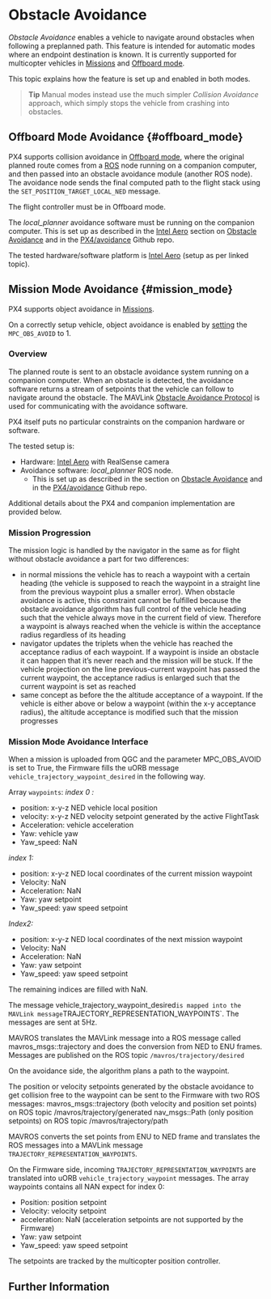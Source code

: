 # Obstacle Avoidance

*Obstacle Avoidance* enables a vehicle to navigate around obstacles when following a preplanned path.
This feature is intended for automatic modes where an endpoint destination is known. 
It is currently supported for multicopter vehicles in [Missions](#mission_mode) and [Offboard mode](#offboard_mode).

This topic explains how the feature is set up and enabled in both modes.

> **Tip** Manual modes instead use the much simpler *Collision Avoidance* approach, which simply stops the vehicle from crashing into obstacles.


## Offboard Mode Avoidance {#offboard_mode}

PX4 supports collision avoidance in [Offboard mode](flight_modes/offboard.md), where the original planned route comes from a [ROS](http://dev.px4.io/en/ros/) node running on a companion computer, and then passed into an obstacle avoidance module (another ROS node).
The avoidance node sends the final computed path to the flight stack using the `SET_POSITION_TARGET_LOCAL_NED` message.

The flight controller must be in Offboard mode.

The *local_planner* avoidance software must be running on the companion computer.
This is set up as described in the [Intel Aero](../flight_controller/intel_aero.md) section on [Obstacle Avoidance](../flight_controller/intel_aero.md#obstacle-avoidance) and in the [PX4/avoidance](https://github.com/PX4/avoidance#obstacle-detection-and-avoidance) Github repo.

The tested hardware/software platform is [Intel Aero](../flight_controller/intel_aero.md) (setup as per linked topic).


## Mission Mode Avoidance {#mission_mode}

PX4 supports object avoidance in [Missions](../flight_modes/mission.md).

On a correctly setup vehicle, object avoidance is enabled by [setting](../advanced_config/parameters.md) the `MPC_OBS_AVOID` to 1.


### Overview

The planned route is sent to an obstacle avoidance system running on a companion computer.
When an obstacle is detected, the avoidance software returns a stream of setpoints that the vehicle can follow to navigate around the obstacle.
The MAVLink [Obstacle Avoidance Protocol](TBD) is used for communicating with the avoidance software.

PX4 itself puts no particular constraints on the companion hardware or software.

The tested setup is:
* Hardware: [Intel Aero](../flight_controller/intel_aero.md) with RealSense camera
* Avoidance software: *local_planner* ROS node.
  * This is set up as described in the section on [Obstacle Avoidance](../flight_controller/intel_aero.md#obstacle-avoidance) and in the [PX4/avoidance](https://github.com/PX4/avoidance#obstacle-detection-and-avoidance) Github repo.



Additional details about the PX4 and companion implementation are provided below.


### Mission Progression

The mission logic is handled by the navigator in the same as for flight without obstacle avoidance a part for two differences:
- in normal missions the vehicle has to reach a waypoint with a certain heading (the vehicle is supposed to reach the waypoint in a straight line from the previous waypoint plus a smaller error). 
  When obstacle avoidance is active, this constraint cannot be fulfilled because the obstacle avoidance algorithm has full control of the vehicle heading such that the vehicle always move in the current field of view. 
  Therefore a waypoint is always reached when the vehicle is within the acceptance radius regardless of its heading
- navigator updates the triplets when the vehicle has reached the acceptance radius of each waypoint. 
  If a waypoint is inside an obstacle it can happen that it’s never reach and the mission will be stuck. 
  If the vehicle projection on the line previous-current waypoint has passed the current waypoint, the acceptance radius is enlarged such that the current waypoint is set as reached
- same concept as before the the altitude acceptance of a waypoint. 
  If the vehicle is either above or below a waypoint (within the x-y acceptance radius), the altitude acceptance is modified such that the mission progresses
  

###  Mission Mode Avoidance Interface

When a mission is uploaded from QGC and the parameter MPC_OBS_AVOID is set to True, the Firmware fills the uORB message `vehicle_trajectory_waypoint_desired` in the following way.

Array `waypoints`:
_index 0 :_
- position: x-y-z NED vehicle local position
- velocity: x-y-z NED velocity setpoint generated by the active FlightTask
- Acceleration: vehicle acceleration
- Yaw: vehicle yaw
- Yaw_speed: NaN

_index 1:_
- position: x-y-z NED local coordinates of the current mission waypoint
- Velocity: NaN
- Acceleration: NaN
- Yaw: yaw setpoint
- Yaw_speed: yaw speed setpoint

_Index2:_
- position: x-y-z NED local coordinates of the next mission waypoint
- Velocity: NaN
- Acceleration: NaN
- Yaw: yaw setpoint
- Yaw_speed: yaw speed setpoint

The remaining indices are filled with NaN. 

The message vehicle_trajectory_waypoint_desired` is mapped into the MAVLink message `TRAJECTORY_REPRESENTATION_WAYPOINTS`. The messages are sent at 5Hz.

MAVROS translates the MAVLink message into a ROS message called mavros_msgs::trajectory and does the conversion from NED to ENU frames. Messages are published on the ROS topic `/mavros/trajectory/desired`

On the avoidance side, the algorithm plans a path to the waypoint.

The position or velocity setpoints generated by the obstacle avoidance to get collision free to the waypoint can be sent to the Firmware with two ROS messages:
mavros_msgs::trajectory (both velocity and position set points) on ROS topic /mavros/trajectory/generated
nav_msgs::Path (only position setpoints) on ROS topic /mavros/trajectory/path

MAVROS converts the set points from ENU to NED frame and translates the ROS messages into a MAVLink message `TRAJECTORY_REPRESENTATION_WAYPOINTS`.

On the Firmware side, incoming `TRAJECTORY_REPRESENTATION_WAYPOINTS` are translated into uORB `vehicle_trajectory_waypoint` messages. The array waypoints contains all NAN expect for index 0:
- Position: position setpoint
- Velocity: velocity setpoint
- acceleration: NaN (acceleration setpoints are not supported by the Firmware)
- Yaw: yaw setpoint
- Yaw_speed: yaw speed setpoint

The setpoints are tracked by the multicopter position controller.




## Further Information

<!-- @mrivi is expert! -->
<!-- Issue with discussion : https://github.com/PX4/Devguide/issues/530 -->
<!-- PR for mavlink docs: https://github.com/mavlink/mavlink-devguide/pull/133 -->

